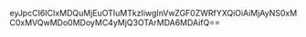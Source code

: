 eyJpcCI6ICIxMDQuMjEuOTIuMTkzIiwgInVwZGF0ZWRfYXQiOiAiMjAyNS0xMC0xMVQwMDo0MDoyMC4yMjQ3OTArMDA6MDAifQ==